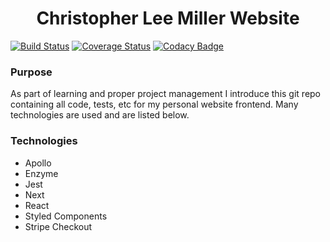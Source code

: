 <h1 align="center">Christopher Lee Miller Website</h1>

<p align="center">

[![Build Status](https://travis-ci.org/ChristopherLMiller/app.christopherleemiller.me.svg?branch=master)](https://travis-ci.org/ChristopherLMiller/app.christopherleemiller.me)
[![Coverage Status](https://coveralls.io/repos/github/ChristopherLMiller/app.christopherleemiller.me/badge.svg?branch=master)](https://coveralls.io/github/ChristopherLMiller/app.christopherleemiller.me?branch=master)
[![Codacy Badge](https://api.codacy.com/project/badge/Grade/88b8b264ffe647cba0adbc9b88063775)](https://www.codacy.com/app/ChristopherLMiller/app.christopherleemiller.me?utm_source=github.com&amp;utm_medium=referral&amp;utm_content=ChristopherLMiller/app.christopherleemiller.me&amp;utm_campaign=Badge_Grade)
</a>

</p>

### Purpose

As part of learning and proper project management I introduce this git repo containing all code, tests, etc for my personal website frontend. Many technologies are used and are listed below.

### Technologies

- Apollo
- Enzyme
- Jest
- Next
- React
- Styled Components
- Stripe Checkout
